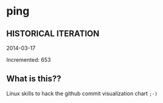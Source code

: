 # ping

## HISTORICAL ITERATION
2014-03-17

Incremented: 653

## What is this?? 
Linux skills to hack the github commit visualization chart `;-)`
